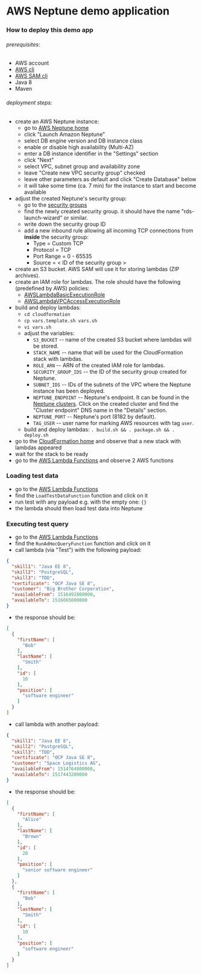 # AWS Neptune demo application

### How to deploy this demo app

###### prerequisites:
* AWS account
* [AWS cli](https://docs.aws.amazon.com/cli/latest/userguide/cli-chap-install.html)
* [AWS SAM cli](https://docs.aws.amazon.com/serverless-application-model/latest/developerguide/serverless-sam-cli-install.html)
* Java 8
* Maven

###### deployment steps:
* create an AWS Neptune instance:
    * go to [AWS Neptune home](https://console.aws.amazon.com/neptune/home)
    * click "Launch Amazon Neptune"
    * select DB engine version and DB instance class
    * enable or disable high availability (Multi-AZ)
    * enter a DB instance identifier in the "Settings" section
    * click "Next"
    * select VPC, subnet group and availability zone
    * leave "Create new VPC security group" checked
    * leave other parameters as default and click "Create Database" below
    * it will take some time (ca. 7 min) for the instance to start and become available
* adjust the created Neptune's security group:
    * go to the [security groups](https://console.aws.amazon.com/ec2/v2/home#SecurityGroups:sort=groupId)
    * find the newly created security group. it should have the name "rds-launch-wizard" or similar.
    * write down the security group ID
    * add a new inbound rule allowing all incoming TCP connections from **inside** the security group:
        * Type = Custom TCP
        * Protocol = TCP
        * Port Range = 0 - 65535
        * Source = < ID of the security group >
* create an S3 bucket. AWS SAM will use it for storing lambdas (ZIP archives).
* create an IAM role for lambdas. The role should have the following (predefined by AWS) policies:
    * [AWSLambdaBasicExecutionRole](https://console.aws.amazon.com/iam/home#/policies/arn:aws:iam::aws:policy/service-role/AWSLambdaBasicExecutionRole$jsonEditor)
    * [AWSLambdaVPCAccessExecutionRole](https://console.aws.amazon.com/iam/home#/policies/arn:aws:iam::aws:policy/service-role/AWSLambdaVPCAccessExecutionRole$jsonEditor)
* build and deploy lambdas:
    * `cd cloudformation`
    * `cp vars.template.sh vars.sh`
    * `vi vars.sh`
    * adjust the variables:
        * `S3_BUCKET` -- name of the created S3 bucket where lambdas will be stored.
        * `STACK_NAME` -- name that will be used for the CloudFormation stack with lambdas.
        * `ROLE_ARN` -- ARN of the created IAM role for lambdas.
        * `SECURITY_GROUP_IDS` -- the ID of the security group created for Neptune.
        * `SUBNET_IDS` -- IDs of the subnets of the VPC where the Neptune instance has been deployed.
        * `NEPTUNE_ENDPOINT` -- Neptune's endpoint. It can be found in the [Neptune clusters](https://console.aws.amazon.com/neptune/home#dbclusters:). Click on the created cluster and find the "Cluster endpoint" DNS name in the "Details" section.
        * `NEPTUNE_PORT` -- Neptune's port (8182 by default).
        * `TAG_USER` -- user name for marking AWS resources with tag `user`.
    * build and deploy lambdas: `. build.sh && . package.sh && . deploy.sh`
* go to the [CloudFormation home](https://console.aws.amazon.com/cloudformation/home#/stacks?filter=active) and observe that a new stack with lambdas appeared
* wait for the stack to be ready
* go to the [AWS Lambda Functions](https://console.aws.amazon.com/lambda/home#/functions) and observe 2 AWS functions

### Loading test data
* go to the [AWS Lambda Functions](https://console.aws.amazon.com/lambda/home#/functions)
* find the `LoadTestDataFunction` function and click on it
* run test with any payload e.g. with the empty one: `{}`
* the lambda should then load test data into Neptune

### Executing test query
* go to the [AWS Lambda Functions](https://console.aws.amazon.com/lambda/home#/functions)
* find the `RunAdHocQueryFunction` function and click on it
* call lambda (via "Test") with the following payload:
```json
{
  "skill1": "Java EE 8",
  "skill2": "PostgreSQL",
  "skill3": "TDD",
  "certificate": "OCP Java SE 8",
  "customer": "Big Brother Corporation",
  "availableFrom": 1516492800000,
  "availableTo": 1516665600000
}
```
* the response should be:
```json
[
  {
    "firstName": [
      "Bob"
    ],
    "lastName": [
      "Smith"
    ],
    "id": [
      10
    ],
    "position": [
      "software engineer"
    ]
  }
]
```
* call lambda with another payload:
```json
{
  "skill1": "Java EE 8",
  "skill2": "PostgreSQL",
  "skill3": "TDD",
  "certificate": "OCP Java SE 8",
  "customer": "Space Logistics AG",
  "availableFrom": 1514764800000,
  "availableTo": 1517443200000
}
```
* the response should be:
```json
[
  {
    "firstName": [
      "Alice"
    ],
    "lastName": [
      "Brown"
    ],
    "id": [
      20
    ],
    "position": [
      "senior software engineer"
    ]
  },
  {
    "firstName": [
      "Bob"
    ],
    "lastName": [
      "Smith"
    ],
    "id": [
      10
    ],
    "position": [
      "software engineer"
    ]
  }
]
```
